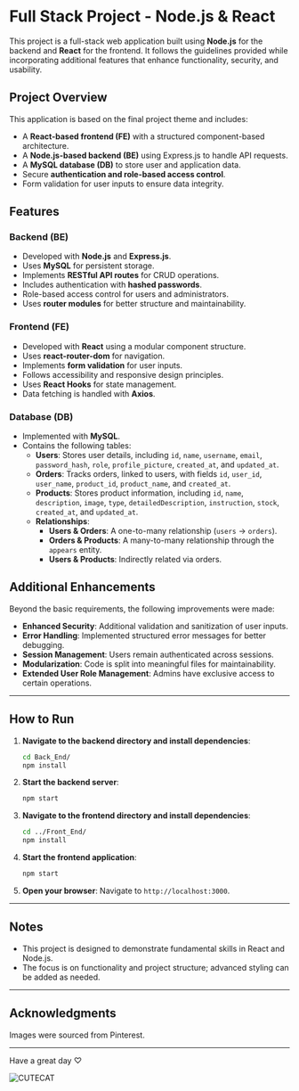 
# Full Stack Project - Node.js & React

This project is a full-stack web application built using **Node.js** for the backend and **React** for the frontend. It follows the guidelines provided while incorporating additional features that enhance functionality, security, and usability.

## Project Overview
This application is based on the final project theme and includes:
- A **React-based frontend (FE)** with a structured component-based architecture.
- A **Node.js-based backend (BE)** using Express.js to handle API requests.
- A **MySQL database (DB)** to store user and application data.
- Secure **authentication and role-based access control**.
- Form validation for user inputs to ensure data integrity.

## Features
### Backend (BE)
- Developed with **Node.js** and **Express.js**.
- Uses **MySQL** for persistent storage.
- Implements **RESTful API routes** for CRUD operations.
- Includes authentication with **hashed passwords**.
- Role-based access control for users and administrators.
- Uses **router modules** for better structure and maintainability.

### Frontend (FE)
- Developed with **React** using a modular component structure.
- Uses **react-router-dom** for navigation.
- Implements **form validation** for user inputs.
- Follows accessibility and responsive design principles.
- Uses **React Hooks** for state management.
- Data fetching is handled with **Axios**.

### Database (DB)
- Implemented with **MySQL**.
- Contains the following tables:
  - **Users**: Stores user details, including `id`, `name`, `username`, `email`, `password_hash`, `role`, `profile_picture`, `created_at`, and `updated_at`.
  - **Orders**: Tracks orders, linked to users, with fields `id`, `user_id`, `user_name`, `product_id`, `product_name`, and `created_at`.
  - **Products**: Stores product information, including `id`, `name`, `description`, `image`, `type`, `detailedDescription`, `instruction`, `stock`, `created_at`, and `updated_at`.
  - **Relationships**:
    - **Users & Orders**: A one-to-many relationship (`users` → `orders`).
    - **Orders & Products**: A many-to-many relationship through the `appears` entity.
    - **Users & Products**: Indirectly related via orders.

## Additional Enhancements
Beyond the basic requirements, the following improvements were made:
- **Enhanced Security**: Additional validation and sanitization of user inputs.
- **Error Handling**: Implemented structured error messages for better debugging.
- **Session Management**: Users remain authenticated across sessions.
- **Modularization**: Code is split into meaningful files for maintainability.
- **Extended User Role Management**: Admins have exclusive access to certain operations.

---

## How to Run

1. **Navigate to the backend directory and install dependencies**:
   ```bash
   cd Back_End/
   npm install
   ```

2. **Start the backend server**:
   ```bash
   npm start
   ```

3. **Navigate to the frontend directory and install dependencies**:
   ```bash
   cd ../Front_End/
   npm install
   ```

4. **Start the frontend application**:
   ```bash
   npm start
   ```

5. **Open your browser**:
   Navigate to `http://localhost:3000`.

---

## Notes

- This project is designed to demonstrate fundamental skills in React and Node.js.
- The focus is on functionality and project structure; advanced styling can be added as needed.

---

## Acknowledgments

Images were sourced from Pinterest.

---




Have a great day ♡

![CUTECAT](https://github.com/user-attachments/assets/e0a1f793-2aad-4b65-9102-23d40a738d52)


